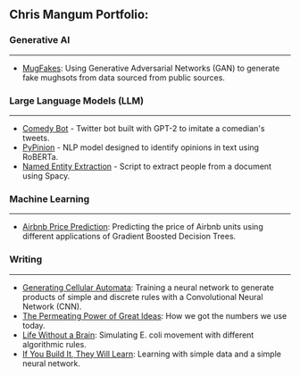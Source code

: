## Chris Mangum Portfolio: 

### Generative AI
---
- [MugFakes](https://github.com/csmangum/mugfakes): Using Generative Adversarial Networks (GAN) to generate fake mughsots from data sourced from public sources.

### Large Language Models (LLM)
---
- [Comedy Bot](https://github.com/csmangum/comedy_bot) - Twitter bot built with GPT-2 to imitate a comedian's tweets.
- [PyPinion](https://github.com/csmangum/pypinion) - NLP model designed to identify opinions in text using RoBERTa.
- [Named Entity Extraction](https://github.com/csmangum/portfolio/blob/master/tools/named_entity/named_entity.py) - Script to extract people from a document using Spacy.

### Machine Learning
---
- [Airbnb Price Prediction](https://github.com/csmangum/portfolio/tree/master/Airbnb%20Price%20Prediction): Predicting the price of Airbnb units using different applications of Gradient Boosted Decision Trees.


### Writing
---
- [Generating Cellular Automata](https://rememberization.substack.com/p/generating-cellular-automata): Training a neural network to generate products of simple and discrete rules with a Convolutional Neural Network (CNN).
- [The Permeating Power of Great Ideas](https://rememberization.substack.com/p/the-permeating-power-of-great-ideas): How we got the numbers we use today.
- [Life Without a Brain](https://rememberization.substack.com/p/life-without-a-brain): Simulating E. coli movement with different algorithmic rules.
- [If You Build It, They Will Learn](https://rememberization.substack.com/p/if-you-build-it-they-will-learn): Learning with simple data and a simple neural network.

 

